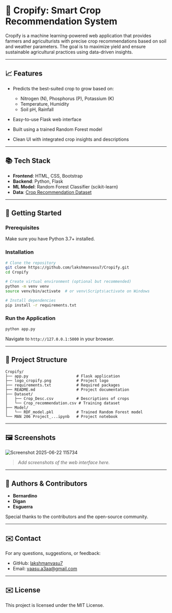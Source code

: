 # 🌿 Cropify: Smart Crop Recommendation System

Cropify is a machine learning-powered web application that provides farmers and agriculturists with precise crop recommendations based on soil and weather parameters. The goal is to maximize yield and ensure sustainable agricultural practices using data-driven insights.

---

## 📈 Features

* Predicts the best-suited crop to grow based on:

  * Nitrogen (N), Phosphorus (P), Potassium (K)
  * Temperature, Humidity
  * Soil pH, Rainfall
* Easy-to-use Flask web interface
* Built using a trained Random Forest model
* Clean UI with integrated crop insights and descriptions

---

## 📚 Tech Stack

* **Frontend**: HTML, CSS, Bootstrap
* **Backend**: Python, Flask
* **ML Model**: Random Forest Classifier (scikit-learn)
* **Data**: [Crop Recommendation Dataset](https://www.kaggle.com/datasets)

---

## 🚀 Getting Started

### Prerequisites

Make sure you have Python 3.7+ installed.

### Installation

```bash
# Clone the repository
git clone https://github.com/lakshmanvasu7/Cropify.git
cd Cropify

# Create virtual environment (optional but recommended)
python -m venv venv
source venv/bin/activate  # or venv\Scripts\activate on Windows

# Install dependencies
pip install -r requirements.txt
```

### Run the Application

```bash
python app.py
```

Navigate to `http://127.0.0.1:5000` in your browser.

---

## 📂 Project Structure

```
Cropify/
├── app.py                     # Flask application
├── logo_cropify.png           # Project logo
├── requirements.txt           # Required packages
├── README.md                  # Project documentation
├── Dataset/
│   ├── Crop_Desc.csv          # Descriptions of crops
│   └── Crop_recommendation.csv # Training dataset
├── Model/
│   └── RDF_model.pkl          # Trained Random Forest model
└── MAN 206 Project_...ipynb   # Project notebook
```

---

## 🖼️ Screenshots 
![Screenshot 2025-06-22 115734](https://github.com/user-attachments/assets/5edf7235-4fa7-4233-be15-a1be622d9712)


> *Add screenshots of the web interface here.*

---

## 👥 Authors & Contributors

* **Bernardino**
* **Digan**
* **Esguerra**

Special thanks to the contributors and the open-source community.

---

## ✉️ Contact

For any questions, suggestions, or feedback:

* GitHub: [lakshmanvasu7](https://github.com/lakshmanvasu7)
* Email: [vaasu.a3aa@gmail.com](mailto:vaasu.a3aa@gmail.com)

---

## ✉️ License

This project is licensed under the MIT License.
